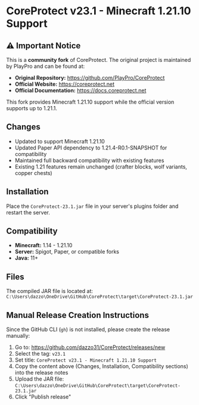 # CoreProtect v23.1 - Minecraft 1.21.10 Support

## ⚠️ Important Notice
This is a **community fork** of CoreProtect. The original project is maintained by PlayPro and can be found at:
- **Original Repository:** https://github.com/PlayPro/CoreProtect
- **Official Website:** https://coreprotect.net
- **Official Documentation:** https://docs.coreprotect.net

This fork provides Minecraft 1.21.10 support while the official version supports up to 1.21.1.

## Changes
- Updated to support Minecraft 1.21.10
- Updated Paper API dependency to 1.21.4-R0.1-SNAPSHOT for compatibility
- Maintained full backward compatibility with existing features
- Existing 1.21 features remain unchanged (crafter blocks, wolf variants, copper chests)

## Installation
Place the `CoreProtect-23.1.jar` file in your server's plugins folder and restart the server.

## Compatibility
- **Minecraft:** 1.14 - 1.21.10
- **Server:** Spigot, Paper, or compatible forks
- **Java:** 11+

## Files
The compiled JAR file is located at:
`C:\Users\dazzo\OneDrive\GitHub\CoreProtect\target\CoreProtect-23.1.jar`

## Manual Release Creation Instructions
Since the GitHub CLI (`gh`) is not installed, please create the release manually:

1. Go to: https://github.com/dazzo31/CoreProtect/releases/new
2. Select the tag: `v23.1`
3. Set title: `CoreProtect v23.1 - Minecraft 1.21.10 Support`
4. Copy the content above (Changes, Installation, Compatibility sections) into the release notes
5. Upload the JAR file: `C:\Users\dazzo\OneDrive\GitHub\CoreProtect\target\CoreProtect-23.1.jar`
6. Click "Publish release"
